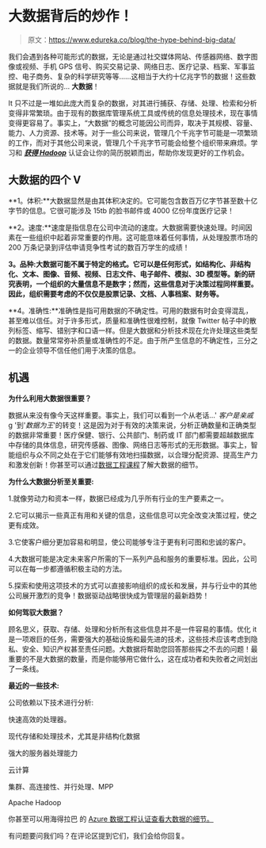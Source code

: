 # 大数据背后的炒作！

> 原文：<https://www.edureka.co/blog/the-hype-behind-big-data/>

我们会遇到各种可能形式的数据，无论是通过社交媒体网站、传感器网络、数字图像或视频、手机 GPS 信号、购买交易记录、网络日志、医疗记录、档案、军事监控、电子商务、复杂的科学研究等等……这相当于大约十亿兆字节的数据！这些数据就是我们所说的… **大数据**！

It 只不过是一堆如此庞大而复杂的数据，对其进行捕获、存储、处理、检索和分析变得非常繁琐。由于现有的数据库管理系统工具或传统的信息处理技术，现在事情变得更容易了。事实上，“大数据”的概念可能因公司而异，取决于其规模、容量、能力、人力资源、技术等。对于一些公司来说，管理几个千兆字节可能是一项繁琐的工作，而对于其他公司来说，管理几个千兆字节可能会给整个组织带来麻烦。学习和 ***[获得 Hadoop](https://www.edureka.co/big-data-and-hadoop)*** 认证会让你的简历脱颖而出，帮助你发现更好的工作机会。

## 大数据的四个 V

**1。体积:**大数据显然是由其体积决定的。它可能包含数百万亿字节甚至数十亿字节的信息。它很可能涉及 15tb 的脸书邮件或 4000 亿份年度医疗记录！

**2。速度:**速度是指信息在公司中流动的速度。大数据需要快速处理。时间因素在一些组织中起着非常重要的作用。这可能意味着任何事情，从处理股票市场的 200 万条记录到评估申请竞争性考试的数百万学生的成绩！

**3。品种:**大数据可能不属于特定的格式。它可以是任何形式，如结构化、非结构化、文本、图像、音频、视频、日志文件、电子邮件、模拟、3D 模型等。新的研究表明，一个组织的大量信息不是数字；然而，这些信息对于决策过程同样重要。因此，组织需要考虑的不仅仅是股票记录、文档、人事档案、财务等。****

**4。准确性:**准确性是指可用数据的不确定性。可用的数据有时会变得混乱，甚至难以信任。对于许多形式，质量和准确性很难控制，就像 Twitter 帖子中的散列标签、缩写、错别字和口语一样。但是大数据和分析技术现在允许处理这些类型的数据。数量常常弥补质量或准确性的不足。由于所产生信息的不确定性，三分之一的企业领导不信任他们用于决策的信息。

## 机遇

**为什么利用大数据很重要？**

数据从来没有像今天这样重要。事实上，我们可以看到一个从老话…' *客户是亲戚* g '到'*数据为王*'的转变！这是因为对于有效的决策来说，分析正确数量和正确类型的数据非常重要！医疗保健、银行、公共部门、制药或 IT 部门都需要超越数据库中存储的具体信息，研究传感器、图像、网络日志等形式的无形数据。事实上，智能组织与众不同之处在于它们能够有效地扫描数据，以合理分配资源、提高生产力和激发创新！你甚至可以通过[数据工程课程](https://www.edureka.co/microsoft-azure-data-engineering-certification-course)了解大数据的细节。

**为什么大数据分析至关重要:**

1.就像劳动力和资本一样，数据已经成为几乎所有行业的生产要素之一。

2.它可以揭示一些真正有用和关键的信息，这些信息可以完全改变决策过程，使之更有成效。

3.它使客户细分更加容易和明显，使公司能够专注于更有利可图和忠诚的客户。

4.大数据可能是决定未来客户所需的下一系列产品和服务的重要标准。因此，公司可以在每一步都遵循积极主动的方法。

5.探索和使用这项技术的方式可以直接影响组织的成长和发展，并与行业中的其他公司展开激烈的竞争！数据驱动战略很快成为管理层的最新趋势！

**如何驾驭大数据？**

顾名思义，获取、存储、处理和分析所有这些信息并不是一件容易的事情。优化 it 是一项艰巨的任务，需要强大的基础设施和最先进的技术，这些技术应该考虑到隐私、安全、知识产权甚至责任问题。大数据将帮助您回答那些挥之不去的问题！最重要的不是大数据的数量，而是你能够用它做什么，这在成功者和失败者之间划出了一条线。

**最近的一些技术:**

公司依赖以下技术进行分析:

快速高效的处理器。

现代存储和处理技术，尤其是非结构化数据

强大的服务器处理能力

云计算

集群、高连接性、并行处理、MPP

Apache Hadoop

你甚至可以用海得拉巴 的 [Azure 数据工程认证查看大数据的细节。](https://www.edureka.co/microsoft-azure-data-engineering-certification-course-hyderabad-city)

有问题要问我们吗？在评论区提到它们，我们会给你回复。